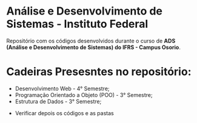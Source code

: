 # Análise e Desenvolvimento de Sistemas - Instituto Federal
Repositório com os códigos desenvolvidos durante o curso de **ADS (Análise e Desenvolvimento de Sistemas) do IFRS - Campus Osorio**.
# Cadeiras Presesntes no repositório:

* Desenvolvimento Web - 4° Semestre;
* Programação Orientado a Objeto (POO) - 3° Semestre;
* Estrutura de Dados - 3° Semestre;

- Verificar depois os códigos e as pastas
